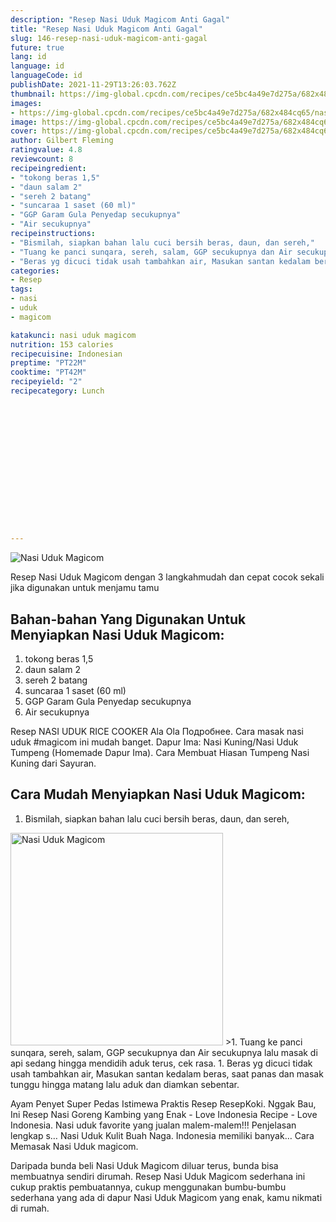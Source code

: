 ```yaml
---
description: "Resep Nasi Uduk Magicom Anti Gagal"
title: "Resep Nasi Uduk Magicom Anti Gagal"
slug: 146-resep-nasi-uduk-magicom-anti-gagal
future: true
lang: id
language: id
languageCode: id
publishDate: 2021-11-29T13:26:03.762Z 
thumbnail: https://img-global.cpcdn.com/recipes/ce5bc4a49e7d275a/682x484cq65/nasi-uduk-magicom-foto-resep-utama.webp
images:
- https://img-global.cpcdn.com/recipes/ce5bc4a49e7d275a/682x484cq65/nasi-uduk-magicom-foto-resep-utama.webp
image: https://img-global.cpcdn.com/recipes/ce5bc4a49e7d275a/682x484cq65/nasi-uduk-magicom-foto-resep-utama.webp
cover: https://img-global.cpcdn.com/recipes/ce5bc4a49e7d275a/682x484cq65/nasi-uduk-magicom-foto-resep-utama.webp
author: Gilbert Fleming
ratingvalue: 4.8
reviewcount: 8
recipeingredient:
- "tokong beras 1,5"
- "daun salam 2"
- "sereh 2 batang"
- "suncaraa 1 saset (60 ml)"
- "GGP Garam Gula Penyedap secukupnya"
- "Air secukupnya"
recipeinstructions:
- "Bismilah, siapkan bahan lalu cuci bersih beras, daun, dan sereh,"
- "Tuang ke panci sunqara, sereh, salam, GGP secukupnya dan Air secukupnya lalu masak di api sedang hingga mendidih aduk terus, cek rasa."
- "Beras yg dicuci tidak usah tambahkan air, Masukan santan kedalam beras, saat panas dan masak tunggu hingga matang lalu aduk dan diamkan sebentar."
categories:
- Resep
tags:
- nasi
- uduk
- magicom

katakunci: nasi uduk magicom 
nutrition: 153 calories
recipecuisine: Indonesian
preptime: "PT22M"
cooktime: "PT42M"
recipeyield: "2"
recipecategory: Lunch


     
    
    
    
    
    
    
    
    
    
    
      
    
---
```



![Nasi Uduk Magicom](https://img-global.cpcdn.com/recipes/ce5bc4a49e7d275a/682x484cq65/nasi-uduk-magicom-foto-resep-utama.webp)

Resep Nasi Uduk Magicom    dengan 3 langkahmudah dan cepat cocok sekali jika digunakan untuk menjamu tamu

<!--inarticleads1-->

## Bahan-bahan Yang Digunakan Untuk Menyiapkan Nasi Uduk Magicom:

1. tokong beras 1,5
1. daun salam 2
1. sereh 2 batang
1. suncaraa 1 saset (60 ml)
1. GGP Garam Gula Penyedap secukupnya
1. Air secukupnya

Resep NASI UDUK RICE COOKER Ala Ola Подробнее. Cara masak nasi uduk #magicom ini mudah banget. Dapur Ima: Nasi Kuning/Nasi Uduk Tumpeng (Homemade Dapur Ima). Cara Membuat Hiasan Tumpeng Nasi Kuning dari Sayuran. 

<!--inarticleads2-->

## Cara Mudah Menyiapkan Nasi Uduk Magicom:

1. Bismilah, siapkan bahan lalu cuci bersih beras, daun, dan sereh,
<img class="lazyload" data-src="https://img-global.cpcdn.com/steps/9e521084955215e3/160x128cq70/nasi-uduk-magicom-langkah-memasak-1-foto.webp" alt="Nasi Uduk Magicom" width="340" height="340">
>1. Tuang ke panci sunqara, sereh, salam, GGP secukupnya dan Air secukupnya lalu masak di api sedang hingga mendidih aduk terus, cek rasa.
1. Beras yg dicuci tidak usah tambahkan air, Masukan santan kedalam beras, saat panas dan masak tunggu hingga matang lalu aduk dan diamkan sebentar.


Ayam Penyet Super Pedas Istimewa Praktis Resep ResepKoki. Nggak Bau, Ini Resep Nasi Goreng Kambing yang Enak - Love Indonesia Recipe - Love Indonesia. Nasi uduk favorite yang jualan malem-malem!!! Penjelasan lengkap s… Nasi Uduk Kulit Buah Naga. Indonesia memiliki banyak… Cara Memasak Nasi Uduk magicom. 

Daripada bunda beli  Nasi Uduk Magicom  diluar terus, bunda  bisa membuatnya sendiri dirumah. Resep  Nasi Uduk Magicom  sederhana ini cukup praktis pembuatannya, cukup menggunakan bumbu-bumbu sederhana yang ada di dapur  Nasi Uduk Magicom  yang enak, kamu nikmati di rumah.
